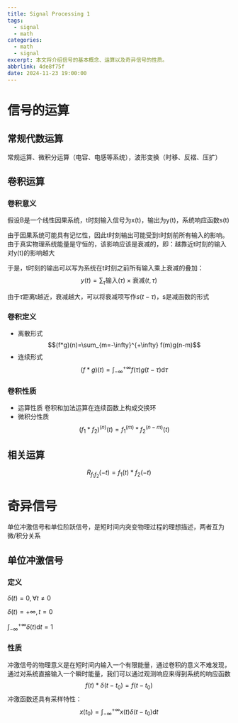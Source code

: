 ```yaml
---
title: Signal Processing 1
tags:
  - signal
  - math
categories:
  - math
  - signal
excerpt: 本文将介绍信号的基本概念、运算以及奇异信号的性质。
abbrlink: 4de8f75f
date: 2024-11-23 19:00:00
---
```


# 信号的运算
## 常规代数运算
常规运算、微积分运算（电容、电感等系统），波形变换（时移、反褶、压扩）

## 卷积运算

### 卷积意义
假设B是一个线性因果系统，t时刻输入信号为x(t)，输出为y(t)，系统响应函数s(t)

由于因果系统可能具有记忆性，因此t时刻输出可能受到t时刻前所有输入的影响。由于真实物理系统能量是守恒的，该影响应该是衰减的，即：越靠近t时刻的输入对y(t)的影响越大

于是，t时刻的输出可以写为系统在t时刻之前所有输入乘上衰减的叠加：
$$y(t) = \sum_{\tau} \text{输入} (\tau) \times \text{衰减}(t, \tau)$$

由于$\tau$距离t越近，衰减越大，可以将衰减项写作$s(t-\tau)$，s是减函数的形式

### 卷积定义
- 离散形式
$$(f*g)(n)=\sum_{m=-\infty}^{+\infty} f(m)g(n-m)$$
- 连续形式
$$(f*g)(t)=\int_{-\infty}^{+\infty} f(\tau)g(t-\tau)\mathrm{d}\tau$$

### 卷积性质
- 运算性质
  卷积和加法运算在连续函数上构成交换环
- 微积分性质
  $$(f_1*f_2)^{(n)}(t) = f_1^{(m)}*f_2^{(n-m)}(t)$$

## 相关运算
$$R_{f_1f_2}(-t)=f_1(t)*f_2(-t)$$

# 奇异信号
单位冲激信号和单位阶跃信号，是短时间内突变物理过程的理想描述，两者互为微/积分关系

## 单位冲激信号
### 定义
$\delta(t)=0, \forall t \neq 0$

$\delta(t)=+\infty, t=0$

$\int_{-\infty}^{+\infty}\delta(t) \mathrm{d}t = 1$

### 性质
冲激信号的物理意义是在短时间内输入一个有限能量，通过卷积的意义不难发现，通过对系统直接输入一个瞬时能量，我们可以通过观测响应来得到系统的响应函数
$$f(t)*\delta(t-t_0) = f(t-t_0)$$
冲激函数还具有采样特性：
$$x(t_0) = \int_{-\infty}^{+\infty}x(t)\delta(t-t_0)\mathrm{d}t$$
